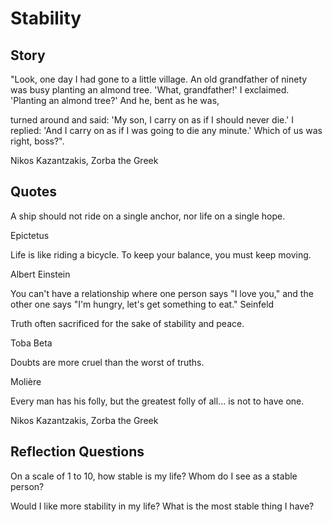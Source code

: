 # Stability

## Story

"Look, one day I had gone to a little village. An old grandfather of ninety was busy planting an almond tree. 'What, grandfather!' I exclaimed. 'Planting an almond tree?' And he, bent as he was,

turned around and said: 'My son, I carry on as if I should never die.' I replied: 'And I carry on as if I was going to die any minute.' Which of us was right, boss?".

Nikos Kazantzakis, Zorba the Greek

## Quotes

A ship should not ride on a single anchor, nor life on a single hope.

Epictetus

Life is like riding a bicycle. To keep your balance, you must keep moving.

Albert Einstein

You can't have a relationship where one person says "I love you," and the other one says "I'm hungry, let's get something to eat." Seinfeld

Truth often sacrificed for the sake of stability and peace.

Toba Beta

Doubts are more cruel than the worst of truths.

Molière

Every man has his folly, but the greatest folly of all... is not to have one.

Nikos Kazantzakis, Zorba the Greek

## Reflection Questions

On a scale of 1 to 10, how stable is my life? Whom do I see as a stable person?

Would I like more stability in my life? What is the most stable thing I have?
